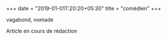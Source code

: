 +++
date = "2019-01-01T:20:20+05:30"
title = "comédien"
+++

vagabond, nomade
<!--more-->
Article en cours de rédaction

>
